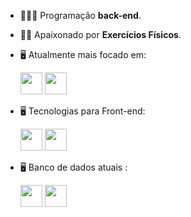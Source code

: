 - 👨🏻‍💻 Programação **back-end**.
- 🧗🏼 Apaixonado por **Exercícios Físicos**.
- 🖥️ Atualmente mais focado em:

  <img width='35' height='35' src="https://cdn.jsdelivr.net/gh/devicons/devicon/icons/python/python-original.svg" />
  
  <img width='35' height='35' src="https://cdn.jsdelivr.net/gh/devicons/devicon/icons/django/django-plain.svg" />
  

- 🖥️ Tecnologias para Front-end:

  <img width='35' height='35' src="https://cdn.jsdelivr.net/gh/devicons/devicon/icons/html5/html5-original.svg" />
  
  <img width='35' height='35' src="https://cdn.jsdelivr.net/gh/devicons/devicon/icons/css3/css3-original.svg" />
- 🖥️ Banco de dados atuais :
  
  <img  width='35' height='35' src="https://cdn.jsdelivr.net/gh/devicons/devicon/icons/sqlite/sqlite-original.svg" />
  
   <img  width='35' height='35' src="https://cdn.jsdelivr.net/gh/devicons/devicon/icons/mysql/mysql-original.svg" />

